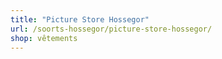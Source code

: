 ```yaml
---
title: "Picture Store Hossegor"
url: /soorts-hossegor/picture-store-hossegor/
shop: vêtements
---
```

